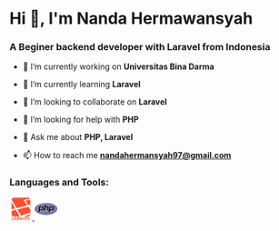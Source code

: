 <h1>Hi 👋, I'm Nanda Hermawansyah</h1>
<h3>A Beginer backend developer with Laravel from Indonesia</h3>

- 🔭 I’m currently working on **Universitas Bina Darma**

- 🌱 I’m currently learning **Laravel**

- 👯 I’m looking to collaborate on **Laravel**

- 🤝 I’m looking for help with **PHP**

- 💬 Ask me about **PHP, Laravel**

- 📫 How to reach me **nandahermansyah97@gmail.com**


<h3 align="left">Languages and Tools:</h3>
<p align="left">  <a href="https://laravel.com/" target="_blank" rel="noreferrer"> <img src="https://raw.githubusercontent.com/devicons/devicon/master/icons/laravel/laravel-plain-wordmark.svg" alt="laravel" width="40" height="40"/> </a> <a href="https://www.php.net" target="_blank" rel="noreferrer"> <img src="https://raw.githubusercontent.com/devicons/devicon/master/icons/php/php-original.svg" alt="php" width="40" height="40"/> </a>  </p>
